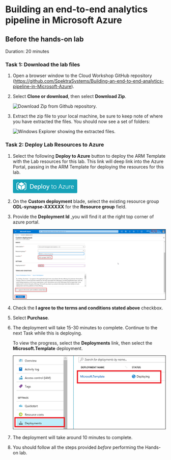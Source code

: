 # Building an end-to-end analytics pipeline in Microsoft Azure

## Before the hands-on lab

Duration: 20 minutes

### Task 1: Download the lab files

1. Open a browser window to the Cloud Workshop GitHub repository (<https://github.com/SpektraSystems/Building-an-end-to-end-analytics-pipeline-in-Microsoft-Azure>).

2. Select **Clone or download**, then select **Download Zip**.

    ![Download Zip from Github repository.](images/labfiles.png)

3. Extract the zip file to your local machine, be sure to keep note of where you have extracted the files. You should now see a set of folders:

    ![Windows Explorer showing the extracted files.](images/labfiles.png)

### Task 2: Deploy Lab Resources to Azure

1. Select the following **Deploy to Azure** button to deploy the ARM Template with the Lab resources for this lab. This link will deep link into the Azure Portal, passing in the ARM Template for deploying the resources for this lab.

    [![Deploy to Azure button.](images/azure-deploy-button-small.png "Deploy to Azure")](https://portal.azure.com/#create/Microsoft.Template/uri/https%3A%2F%2Fraw.githubusercontent.com%2FSpektraSystems%2FBuilding-an-end-to-end-analytics-pipeline-in-Microsoft-Azure%2Fmaster%2Fscripts%2Ftemplate.json)

2. On the **Custom deployment** blade, select the existing resource group **ODL-synapse-XXXXXX** for the **Resource group** field.

3. Provide the **Deployment Id** ,you will find it at the right top corner of azure portal.

    ![Deployment Id.](images/deployment-id.png)

4. Check the **I agree to the terms and conditions stated above** checkbox.

5. Select **Purchase**.

6. The deployment will take 15-30 minutes to complete. Continue to the next Task while this is deploying.

    To view the progress, select the **Deployments** link, then select the **Microsoft.Template** deployment.

    ![View template deployment status.](images/deployment-status.png)

7. The deployment will take around 10 minutes to complete.

8. You should follow all the steps provided *before* performing the Hands-on lab.

